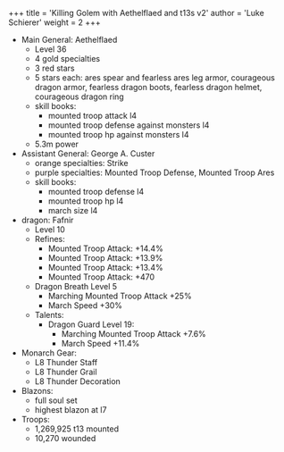 +++
title = 'Killing Golem with Aethelflaed and t13s v2'
author = 'Luke Schierer'
weight = 2
+++

* Main General: Aethelflaed
  * Level 36
  * 4 gold specialties
  * 3 red stars
  * 5 stars each: ares spear and fearless ares leg armor, courageous dragon armor, fearless dragon boots, fearless dragon helmet, courageous dragon ring
  * skill books:
    * mounted troop attack l4
    * mounted troop defense against monsters l4
    * mounted troop hp against monsters l4
  * 5.3m power
* Assistant General: George A. Custer
  * orange specialties: Strike
  * purple specialties: Mounted Troop Defense, Mounted Troop Ares
  * skill books:
    * mounted troop defense l4
    * mounted troop hp l4
    * march size l4
* dragon: Fafnir
  * Level 10
  * Refines:
    * Mounted Troop Attack: +14.4%
    * Mounted Troop Attack: +13.9%
    * Mounted Troop Attack: +13.4%
    * Mounted Troop Attack: +470
  * Dragon Breath Level 5
    * Marching Mounted Troop Attack +25%
    * March Speed +30%
  * Talents:
    * Dragon Guard Level 19:
      * Marching Mounted Troop Attack +7.6%
      * March Speed +11.4%
* Monarch Gear:
  * L8 Thunder Staff
  * L8 Thunder Grail
  * L8 Thunder Decoration
* Blazons:
  * full soul set
  * highest blazon at l7
* Troops:
  * 1,269,925 t13 mounted
  * 10,270 wounded

